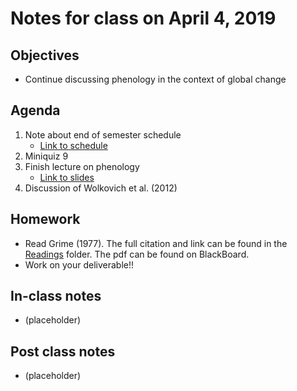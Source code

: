 # Notes for class on April 4, 2019

## Objectives
- Continue discussing phenology in the context of global change

## Agenda
1. Note about end of semester schedule
	- [Link to schedule](../EoS_Schedule/EoS_Schedule.md)
2. Miniquiz 9
3. Finish lecture on phenology
	- [Link to slides](../Lecture_Slides/04.02.19_lifecycles_phenology.pdf)
4. Discussion of Wolkovich et al. (2012)

## Homework
- Read Grime (1977). The full citation and link can be found in the 
[Readings](../Readings) folder. The pdf can be found on BlackBoard.
- Work on your deliverable!!

## In-class notes
- (placeholder)

## Post class notes
- (placeholder)